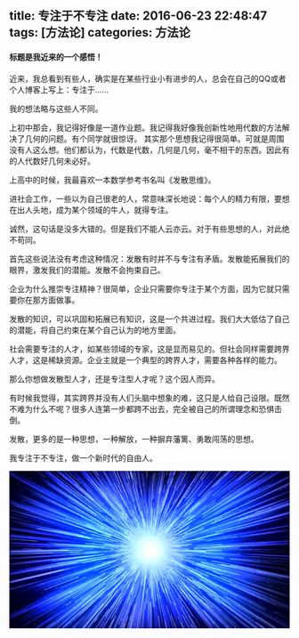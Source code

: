 title: 专注于不专注
date: 2016-06-23 22:48:47
tags: [方法论]
categories: 方法论
---

#### 标题是我近来的一个感悟！

近来，我总看到有些人，确实是在某些行业小有进步的人，总会在自己的QQ或者个人博客上写上：专注于......

我的想法略与这些人不同。

上初中那会，我记得好像是一道作业题。我记得我好像我创新性地用代数的方法解决了几何的问题。有个同学就很惊讶。
其实那个思想我记得很简单。可就是周围没有人这么想。他们都认为，代数是代数，几何是几何，毫不相干的东西。因此有的人代数好几何未必好。

上高中的时候，我最喜欢一本数学参考书名叫《发散思维》。

进社会工作，一些以为自己很老的人，常意味深长地说：每个人的精力有限，要想在出人头地，成为某个领域的牛人，就得专注。

诚然，这句话是没多大错的。但是我们不能人云亦云。对于有些思想的人，对此绝不苟同。

首先这些说法没有考虑这种情况：发散有时并不与专注有矛盾。发散能拓展我们的眼界，激发我们的潜能。发散不会拘束自己。

企业为什么推崇专注精神？很简单，企业只需要你专注于某个方面，因为它就只需要你在那方面做事。

发散的知识，可以巩固和拓展已有知识，这是一个共进过程。我们大大低估了自己的潜能，将自己约束在某个自己认为的地方里面。

社会需要专注的人才，如某些领域的专家，这是显而易见的。但社会同样需要跨界人才，这是稀缺资源。企业主就是一个典型的跨界人才，需要各种各样的能力。

那么你想做发散型人才，还是专注型人才呢？这个因人而异。

有时候我觉得，其实跨界并没有人们头脑中想象的难，这只是人给自己设限。既然不难为什么不呢？很多人连第一步都跨不出去，完全被自己的所谓理念和恐惧击倒。

发散，更多的是一种思想，一种解放，一种摒弃藩篱、勇敢闯荡的思想。

我专注于不专注，做一个新时代的自由人。

<img src="/images/fasan.png" class="full-image" />   